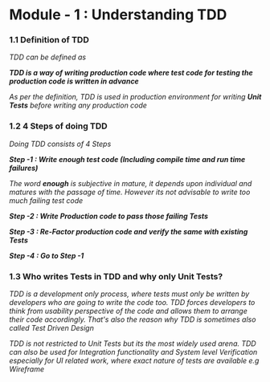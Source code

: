 # Module - 1 : Understanding TDD

### 1.1 Definition of TDD
*TDD can be defined as*

***TDD is a way of writing production code where test code for testing the production code is written in advance***

*As per the definition, TDD is used in production environment for writing* ***Unit Tests*** *before writing any production code*

### 1.2 4 Steps of doing TDD

*Doing TDD consists of 4 Steps*

***Step -1 : Write enough test code (Including compile time and run time failures)***

*The word* ***enough*** *is subjective in mature, it depends upon individual and matures  with the passage of time. However its not advisable to write too much failing test code*

***Step -2 : Write Production code to pass those failing Tests***

***Step -3 : Re-Factor production code and verify the same with existing Tests***

***Step -4 : Go to Step -1***

### 1.3 Who writes Tests in TDD and why only Unit Tests?

*TDD is a development only process, where tests must only be written by developers who are going to write the code too. TDD forces developers to think from usability perspective of the code and allows them to arrange their code accordingly. That's also the reason why TDD is sometimes also called Test Driven Design*

*TDD is not restricted to Unit Tests but its the most widely used arena. TDD can also be used for Integration functionality and System level Verification especially for UI related work, where exact nature of tests are available e.g Wireframe*

